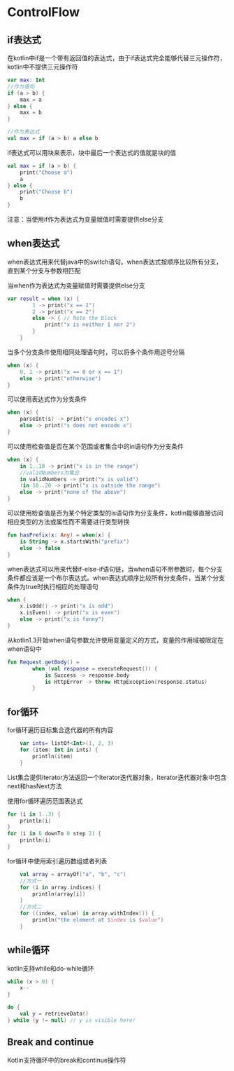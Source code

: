 # ControlFlow
## if表达式
在kotlin中if是一个带有返回值的表达式，由于if表达式完全能够代替三元操作符，kotlin中不提供三元操作符

```kotlin
var max: Int
//作为语句
if (a > b) {
    max = a
} else {
    max = b
}

//作为表达式
val max = if (a > b) a else b
```

if表达式可以用块来表示，块中最后一个表达式的值就是块的值

```kotlin
val max = if (a > b) {
    print("Choose a")
    a
} else {
    print("Choose b")
    b
}
```

注意：当使用if作为表达式为变量赋值时需要提供else分支

## when表达式
when表达式用来代替java中的switch语句。when表达式按顺序比较所有分支，直到某个分支与参数相匹配

当when作为表达式为变量赋值时需要提供else分支

```kotlin
var result = when (x) {
        1 -> print("x == 1")
        2 -> print("x == 2")
        else -> { // Note the block
            print("x is neither 1 nor 2")
        }
    }
```

当多个分支条件使用相同处理语句时，可以将多个条件用逗号分隔

```kotlin
when (x) {
    0, 1 -> print("x == 0 or x == 1")
    else -> print("otherwise")
}
```

可以使用表达式作为分支条件

```kotlin
when (x) {
    parseInt(s) -> print("s encodes x")
    else -> print("s does not encode x")
}
```

可以使用检查值是否在某个范围或者集合中的in语句作为分支条件

```kotlin
when (x) {
    in 1..10 -> print("x is in the range")
    //validNumbers为集合
    in validNumbers -> print("x is valid")
    !in 10..20 -> print("x is outside the range")
    else -> print("none of the above")
}
```

可以使用检查值是否为某个特定类型的is语句作为分支条件，kotlin能够直接访问相应类型的方法或属性而不需要进行类型转换

```kotlin
fun hasPrefix(x: Any) = when(x) {
    is String -> x.startsWith("prefix")
    else -> false
}
```

when表达式可以用来代替if-else-if语句链，当when语句不带参数时，每个分支条件都应该是一个布尔表达式。when表达式顺序比较所有分支条件，当某个分支条件为true时执行相应的处理语句

```kotlin
when {
    x.isOdd() -> print("x is odd")
    x.isEven() -> print("x is even")
    else -> print("x is funny")
}
```

从kotlin1.3开始when语句参数允许使用变量定义的方式，变量的作用域被限定在when语句中

```kotlin
fun Request.getBody() =
        when (val response = executeRequest()) {
            is Success -> response.body
            is HttpError -> throw HttpException(response.status)
        }
```

## for循环
for循环遍历目标集合迭代器的所有内容

```kotlin
    var ints= listOf<Int>(1, 2, 3)
    for (item: Int in ints) {
        println(item)
    }
```

List集合提供iterator方法返回一个Iterator迭代器对象，Iterator迭代器对象中包含next和hasNext方法

使用for循环遍历范围表达式

```kotlin
for (i in 1..3) {
    println(i)
}
for (i in 6 downTo 0 step 2) {
    println(i)
}
```

for循环中使用索引遍历数组或者列表

```kotlin
    val array = arrayOf("a", "b", "c")
    //方式一
    for (i in array.indices) {
        println(array[i])
    }
    //方式二
    for ((index, value) in array.withIndex()) {
        println("the element at $index is $value")
    }
```

## while循环
kotlin支持while和do-while循环

```kotlin
while (x > 0) {
    x--
}

do {
    val y = retrieveData()
} while (y != null) // y is visible here!
```

## Break and continue
Kotlin支持循环中的break和continue操作符
